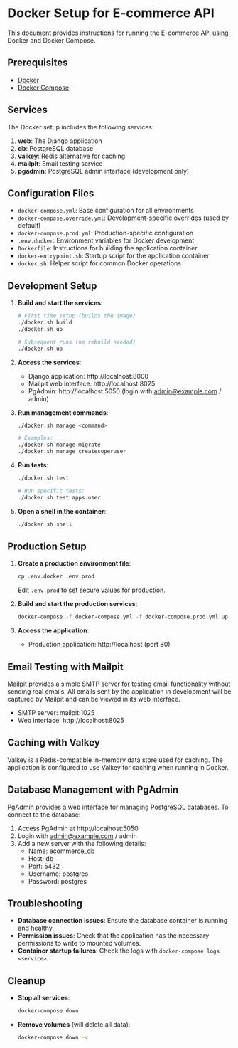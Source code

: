 # Docker Setup for E-commerce API

This document provides instructions for running the E-commerce API using Docker and Docker Compose.

## Prerequisites

- [Docker](https://docs.docker.com/get-docker/)
- [Docker Compose](https://docs.docker.com/compose/install/)

## Services

The Docker setup includes the following services:

1. **web**: The Django application
2. **db**: PostgreSQL database
3. **valkey**: Redis alternative for caching
4. **mailpit**: Email testing service
5. **pgadmin**: PostgreSQL admin interface (development only)

## Configuration Files

- `docker-compose.yml`: Base configuration for all environments
- `docker-compose.override.yml`: Development-specific overrides (used by default)
- `docker-compose.prod.yml`: Production-specific configuration
- `.env.docker`: Environment variables for Docker development
- `Dockerfile`: Instructions for building the application container
- `docker-entrypoint.sh`: Startup script for the application container
- `docker.sh`: Helper script for common Docker operations

## Development Setup

1. **Build and start the services**:

   ```bash
   # First time setup (builds the image)
   ./docker.sh build
   ./docker.sh up

   # Subsequent runs (no rebuild needed)
   ./docker.sh up
   ```

2. **Access the services**:

   - Django application: http://localhost:8000
   - Mailpit web interface: http://localhost:8025
   - PgAdmin: http://localhost:5050 (login with admin@example.com / admin)

3. **Run management commands**:

   ```bash
   ./docker.sh manage <command>

   # Examples:
   ./docker.sh manage migrate
   ./docker.sh manage createsuperuser
   ```

4. **Run tests**:

   ```bash
   ./docker.sh test

   # Run specific tests:
   ./docker.sh test apps.user
   ```

5. **Open a shell in the container**:

   ```bash
   ./docker.sh shell
   ```

## Production Setup

1. **Create a production environment file**:

   ```bash
   cp .env.docker .env.prod
   ```

   Edit `.env.prod` to set secure values for production.

2. **Build and start the production services**:

   ```bash
   docker-compose -f docker-compose.yml -f docker-compose.prod.yml up -d --build
   ```

3. **Access the application**:

   - Production application: http://localhost (port 80)

## Email Testing with Mailpit

Mailpit provides a simple SMTP server for testing email functionality without sending real emails. All emails sent by the application in development will be captured by Mailpit and can be viewed in its web interface.

- SMTP server: mailpit:1025
- Web interface: http://localhost:8025

## Caching with Valkey

Valkey is a Redis-compatible in-memory data store used for caching. The application is configured to use Valkey for caching when running in Docker.

## Database Management with PgAdmin

PgAdmin provides a web interface for managing PostgreSQL databases. To connect to the database:

1. Access PgAdmin at http://localhost:5050
2. Login with admin@example.com / admin
3. Add a new server with the following details:
   - Name: ecommerce_db
   - Host: db
   - Port: 5432
   - Username: postgres
   - Password: postgres

## Troubleshooting

- **Database connection issues**: Ensure the database container is running and healthy.
- **Permission issues**: Check that the application has the necessary permissions to write to mounted volumes.
- **Container startup failures**: Check the logs with `docker-compose logs <service>`.

## Cleanup

- **Stop all services**:

  ```bash
  docker-compose down
  ```

- **Remove volumes** (will delete all data):

  ```bash
  docker-compose down -v
  ```
